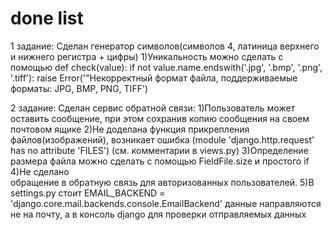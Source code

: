 # done list

1 задание:
	Сделан генератор символов(символов 4, латиница верхнего и нижнего регистра + цифры)
		1)Уникальность можно сделать с помощью 
				def check(value):
    				if not value.name.endswith('.jpg', '.bmp', '.png', '.tiff'):
        				raise Error('"Некорректный формат файла, поддерживаемые форматы: JPG, BMP, PNG, TIFF')

2 задание:
	Сделан сервис обратной связи:
		1)Пользователь может оставить сообщение, при этом сохранив копию сообщения на своем почтовом ящике
		2)Не доделана функция прикрепления файлов(изображений), возникает ошибка (module 'django.http.request' has no attribute 'FILES') (см. комментарии в views.py)
		3)Определение размера файла можно сделать с помощью FieldFile.size и простого if
		4)Не сделано обращение в обратную связь для авторизованных пользователей.
		5)В settings.py стоит EMAIL_BACKEND = 'django.core.mail.backends.console.EmailBackend'
		данные направляются не на почту, а в консоль django для проверки отправляемых данных

